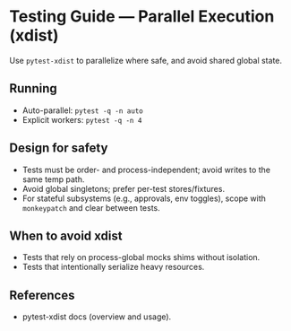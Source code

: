 # Testing Guide — Parallel Execution (xdist)

Use `pytest-xdist` to parallelize where safe, and avoid shared global state.

## Running
- Auto-parallel: `pytest -q -n auto`
- Explicit workers: `pytest -q -n 4`

## Design for safety
- Tests must be order- and process-independent; avoid writes to the same temp path.
- Avoid global singletons; prefer per-test stores/fixtures.
- For stateful subsystems (e.g., approvals, env toggles), scope with `monkeypatch` and clear between tests.

## When to avoid xdist
- Tests that rely on process-global mocks shims without isolation.
- Tests that intentionally serialize heavy resources.

## References
- pytest-xdist docs (overview and usage).
